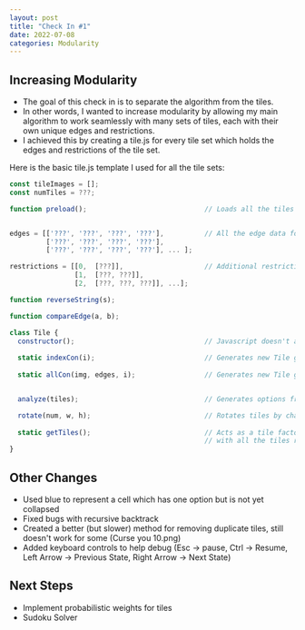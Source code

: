 ```yaml
---
layout: post
title: "Check In #1"
date: 2022-07-08
categories: Modularity
---
```


## Increasing Modularity

  - The goal of this check in is to separate the algorithm from the tiles.
  - In other words, I wanted to increase modularity by allowing my main algorithm to work seamlessly with many sets of tiles, each with their own unique edges and restrictions.
  - I achieved this by creating a tile.js for every tile set which holds the edges and restrictions of the tile set.

Here is the basic tile.js template I used for all the tile sets:
```javascript
const tileImages = [];
const numTiles = ???;

function preload();                             // Loads all the tiles in the tile set (I made sure all the names were 0.png - ?.png)


edges = [['???', '???', '???', '???'],          // All the edge data for every tile
         ['???', '???', '???', '???'], 
         ['???', '???', '???', '???'], ... ];

restrictions = [[0,  [???]],                    // Additional restrictions between tiles which could connect otherwise
                [1,  [???, ???]], 
                [2,  [???, ???, ???]], ...];

function reverseString(s);

function compareEdge(a, b);

class Tile {
  constructor();                                // Javascript doesn't allow for multiple constructors so this is my janky solution
  
  static indexCon(i);                           // Generates new Tile given the tile index
  
  static allCon(img, edges, i);                 // Generates new Tile given the tile index, image, and edges


  analyze(tiles);                               // Generates options from edge and restriction data

  rotate(num, w, h);                            // Rotates tiles by changing image and edges
  
  static getTiles();                            // Acts as a tile factory so that the main algorithm only recieves an array
                                                // with all the tiles ready to go
}
```

## Other Changes
  - Used blue to represent a cell which has one option but is not yet collapsed
  - Fixed bugs with recursive backtrack
  - Created a better (but slower) method for removing duplicate tiles, still doesn't work for some (Curse you 10.png)
  - Added keyboard controls to help debug (Esc -> pause, Ctrl -> Resume, Left Arrow -> Previous State, Right Arrow -> Next State)

## Next Steps
  - Implement probabilistic weights for tiles
  - Sudoku Solver
